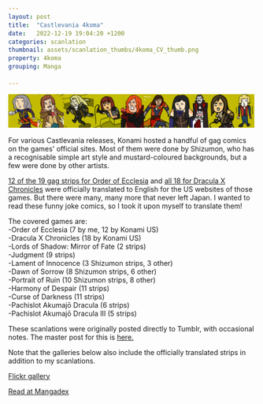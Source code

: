 ```yaml
---
layout: post
title:  "Castlevania 4koma"
date:   2022-12-19 19:04:20 +1200
categories: scanlation
thumbnail: assets/scanlation_thumbs/4koma_CV_thumb.png
property: 4koma
grouping: Manga

---
```


![](/assets/headers/4koma_CV_header.png)

For various Castlevania releases, Konami hosted a handful of gag comics on the games' official sites. Most of them were done by Shizumon, who has a recognisable simple art style and mustard-coloured backgrounds, but a few were done by other artists.

[12 of the 19 gag strips for Order of Ecclesia](http://www.vgmuseum.com/mrp/cv-ooe/ooe-comic.htm#translated) and [all 18 for Dracula X Chronicles](http://www.vgmuseum.com/mrp/cv-rob/tdxc-comic.htm#translated) were officially translated to English for the US websites of those games. But there were many, many more that never left Japan. I wanted to read these funny joke comics, so I took it upon myself to translate them!

The covered games are:  
-Order of Ecclesia (7 by me, 12 by Konami US)  
-Dracula X Chronicles (18 by Konami US)  
-Lords of Shadow: Mirror of Fate (2 strips)  
-Judgment (9 strips)  
-Lament of Innocence (3 Shizumon strips, 3 other)  
-Dawn of Sorrow (8 Shizumon strips, 6 other)  
-Portrait of Ruin (10 Shizumon strips, 8 other)  
-Harmony of Despair (11 strips)  
-Curse of Darkness (11 strips)  
-Pachislot Akumajō Dracula (6 strips)  
-Pachislot Akumajō Dracula III (5 strips)

These scanlations were originally posted directly to Tumblr, with occasional notes. The master post for this is [here.](https://miloscat.tumblr.com/post/131010520588)

Note that the galleries below also include the officially translated strips in addition to my scanlations.

[Flickr gallery](https://www.flickr.com/photos/miloscat/albums/72157680513218125)

[Read at Mangadex](https://mangadex.org/title/b312a68e-2f96-4829-819f-4d99008c44d9/castlevania-4koma)